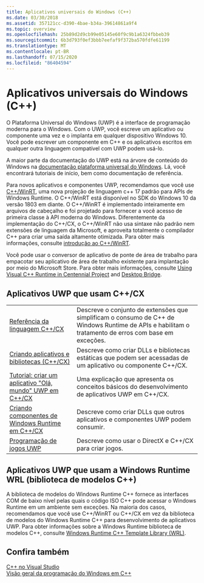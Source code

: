 ```yaml
---
title: Aplicativos universais do Windows (C++)
ms.date: 03/30/2018
ms.assetid: 357121cc-d390-4bae-b34a-39614861a9f4
ms.topic: overview
ms.openlocfilehash: 25b89d2d9cb99e05145e60f9c9b1a6324fbbeb39
ms.sourcegitcommit: 6b3d793f0ef3bbb7eefaf9f372ba570fdfe61199
ms.translationtype: MT
ms.contentlocale: pt-BR
ms.lasthandoff: 07/15/2020
ms.locfileid: "86404594"
---
```

# <a name="universal-windows-apps-c"></a>Aplicativos universais do Windows (C++)

O Plataforma Universal do Windows (UWP) é a interface de programação moderna para o Windows. Com o UWP, você escreve um aplicativo ou componente uma vez e o implanta em qualquer dispositivo Windows 10. Você pode escrever um componente em C++ e os aplicativos escritos em qualquer outra linguagem compatível com UWP podem usá-lo.

A maior parte da documentação do UWP está na árvore de conteúdo do Windows na [documentação plataforma universal do Windows](/windows/uwp/). Lá, você encontrará tutoriais de início, bem como documentação de referência.

Para novos aplicativos e componentes UWP, recomendamos que você use [C++/WinRT](/windows/uwp/cpp-and-winrt-apis/), uma nova projeção de linguagem c++ 17 padrão para APIs de Windows Runtime. O C++/WinRT está disponível no SDK do Windows 10 da versão 1803 em diante. O C++/WinRT é implementado inteiramente em arquivos de cabeçalho e foi projetado para fornecer a você acesso de primeira classe à API moderna do Windows. Diferentemente da implementação do C++/CX, o C++/WinRT não usa sintaxe não padrão nem extensões de linguagem da Microsoft, e aproveita totalmente o compilador C++ para criar uma saída altamente otimizada. Para obter mais informações, consulte [introdução ao C++/WinRT](/windows/uwp/cpp-and-winrt-apis/intro-to-using-cpp-with-winrt).

Você pode usar o conversor de aplicativo de ponte de área de trabalho para empacotar seu aplicativo de área de trabalho existente para implantação por meio do Microsoft Store. Para obter mais informações, consulte [Using Visual C++ Runtime in Centennial Project](https://devblogs.microsoft.com/cppblog/using-visual-c-runtime-in-centennial-project/) and [Desktop Bridge](/windows/uwp/porting/desktop-to-uwp-root).

## <a name="uwp-apps-that-use-ccx"></a>Aplicativos UWP que usam C++/CX

|||
|-|-|
|[Referência da linguagem C++/CX](visual-c-language-reference-c-cx.md)|Descreve o conjunto de extensões que simplificam o consumo de C++ de Windows Runtime de APIs e habilitam o tratamento de erros com base em exceções.|
|[Criando aplicativos e bibliotecas (C++/CX)](building-apps-and-libraries-c-cx.md)|Descreve como criar DLLs e bibliotecas estáticas que podem ser acessadas de um aplicativo ou componente C++/CX.|
|[Tutorial: criar um aplicativo "Olá, mundo" UWP em C++/CX](/windows/uwp/get-started/create-a-basic-windows-10-app-in-cpp)|Uma explicação que apresenta os conceitos básicos do desenvolvimento de aplicativos UWP em C++/CX. |
|[Criando componentes de Windows Runtime em C++/CX](/windows/uwp/winrt-components/creating-windows-runtime-components-in-cpp)|Descreve como criar DLLs que outros aplicativos e componentes UWP podem consumir.|
|[Programação de jogos UWP](/windows/uwp/gaming/)|Descreve como usar o DirectX e C++/CX para criar jogos.|

## <a name="uwp-apps-that-use-the-windows-runtime-c-template-library-wrl"></a>Aplicativos UWP que usam a Windows Runtime WRL (biblioteca de modelos C++)

A biblioteca de modelos do Windows Runtime C++ fornece as interfaces COM de baixo nível pelas quais o código ISO C++ pode acessar o Windows Runtime em um ambiente sem exceções. Na maioria dos casos, recomendamos que você use C++/WinRT ou C++/CX em vez da biblioteca de modelos do Windows Runtime C++ para desenvolvimento de aplicativos UWP. Para obter informações sobre a Windows Runtime biblioteca de modelos C++, consulte [Windows Runtime C++ Template Library (WRL)](wrl/windows-runtime-cpp-template-library-wrl.md).

## <a name="see-also"></a>Confira também

[C++ no Visual Studio](../overview/visual-cpp-in-visual-studio.md)<br/>
[Visão geral da programação do Windows em C++](../windows/overview-of-windows-programming-in-cpp.md)<br/>
